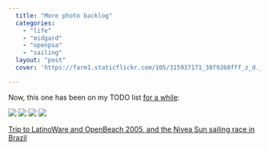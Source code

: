 ```yaml
---
  title: "More photo backlog"
  categories: 
    - "life"
    - "midgard"
    - "openpsa"
    - "sailing"
  layout: "post"
  cover: 'https://farm1.staticflickr.com/105/315937171_38f9260fff_z_d.jpg'

---
```

Now, this one has been on my TODO list [for a while][1]: 

<a href="http://www.flickr.com/photos/bergie/315931931/in/set-72157594408754436/"><img src="http://static.flickr.com/99/315931931_16117494e3_s.jpg" /></a>
<a href="http://www.flickr.com/photos/bergie/315937171/in/set-72157594408754436/"><img src="http://static.flickr.com/105/315937171_38f9260fff_s.jpg" /></a>
<a href="http://www.flickr.com/photos/bergie/315953957/in/set-72157594408754436/"><img src="http://static.flickr.com/102/315953957_161e667e1a_s.jpg" /></a>
<a href="http://www.flickr.com/photos/bergie/315960641/in/set-72157594408754436/"><img src="http://static.flickr.com/105/315960641_f12136de2d_s.jpg" /></a>

[Trip to LatinoWare and OpenBeach 2005, and the Nivea Sun sailing race in Brazil][2]

[1]: http://bergie.iki.fi/blog/updates-from-florianopolis/
[2]: http://www.flickr.com/photos/bergie/sets/72157594408754436/
